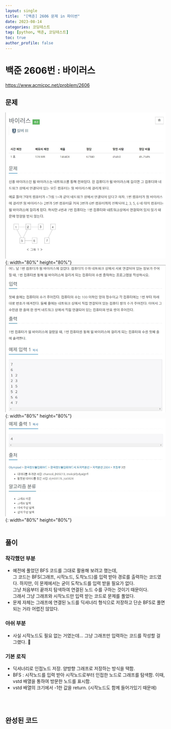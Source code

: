 ```yaml
---
layout: single
title:  "[백준] 2606 문제 in 파이썬"
date: 2023-08-14
categories: 코딩테스트
tag: [python, 백준, 코딩테스트]
toc: true
author_profile: false
---
```


# 백준 2606번 : 바이러스
<a href="https://www.acmicpc.net/problem/2606">https://www.acmicpc.net/problem/2606</a>
## 문제
![1](/images/baekjoon/0814/2606/1.jpg){: width="80%" height="80%"}
![2](/images/baekjoon/0814/2606/2.jpg){: width="80%" height="80%"}
![3](/images/baekjoon/0814/2606/3.jpg){: width="80%" height="80%"}
<br><br>

## 풀이
### 착각했던 부분

- 예전에 풀었던 BFS 코드를 그대로 활용해 보려고 했는데, <br>
  그 코드는 BFS(그래프, 시작노드, 도착노드)를 입력 받아 경로를 출력하는 코드였다. 하지만, 이 문제에서는 굳이 도착노드를 입력 받을 필요가 없다. <br> 그냥 처음부터 끝까지 탐색하여 연결된 노드 수를 구하는 것이기 때문이다. <br> 그래서 그냥 그래프와 시작노드만 입력 받는 코드로 문제를 풀었다.
- 문제 자체는 그래프에 연결된 노드를 딕셔너리 형식으로 저장하고 단순 BFS로 풀면 되는 거라 어렵진 않았다.

### 아쉬 부분
- 사실 시작노드도 필요 없는 거였는데... 그냥 그래프만 입력하는 코드를 작성할 걸 그랬다. 🥹

### 기본 로직
- 딕셔너리로 인접노드 저장. 양방향 그래프로 저장하는 방식을 택함.
- BFS : 시작노드를 입력 받아 시작노드로부터 인접한 노드로 그래프를 탐색함. 이때, vstd 배열을 통하여 방문한 노드를 표시함.
- vstd 배열의 크기에서 -1한 값을 return. (시작노드도 함께 들어가있기 때문에)

<br><br>
## 완성된 코드
<script src="https://gist.github.com/BEANyyy/93381c714b7c7adf4e054ef7ead645ea.js"></script>